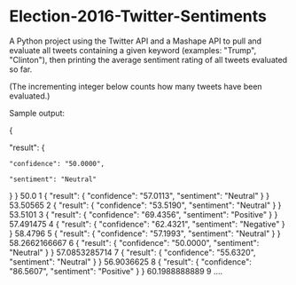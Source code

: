 # Election-2016-Twitter-Sentiments

A Python project using the Twitter API and a Mashape API to pull and evaluate all tweets containing a given keyword (examples: "Trump", "Clinton"), then printing the average sentiment rating of all tweets evaluated so far. 

(The incrementing integer below counts how many tweets have been evaluated.)

Sample output:

{

  "result": {
  
    "confidence": "50.0000", 
    
    "sentiment": "Neutral"
    
  }
}
50.0
1
{
  "result": {
    "confidence": "57.0113", 
    "sentiment": "Neutral"
  }
}
53.50565
2
{
  "result": {
    "confidence": "53.5190", 
    "sentiment": "Neutral"
  }
}
53.5101
3
{
  "result": {
    "confidence": "69.4356", 
    "sentiment": "Positive"
  }
}
57.491475
4
{
  "result": {
    "confidence": "62.4321", 
    "sentiment": "Negative"
  }
}
58.4796
5
{
  "result": {
    "confidence": "57.1993", 
    "sentiment": "Neutral"
  }
}
58.2662166667
6
{
  "result": {
    "confidence": "50.0000", 
    "sentiment": "Neutral"
  }
}
57.0853285714
7
{
  "result": {
    "confidence": "55.6320", 
    "sentiment": "Neutral"
  }
}
56.9036625
8
{
  "result": {
    "confidence": "86.5607", 
    "sentiment": "Positive"
  }
}
60.1988888889
9
....
